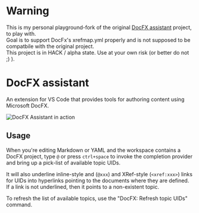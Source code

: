# Warning

This is my personal playground-fork of the original [DocFX assistant](https://github.com/tintoy/docfx-assistant) project, to play with.  
Goal is to support DocFx's xrefmap.yml properly and is not supposed to be compatbile with the original project.  
This project is in HACK / alpha state. Use at your own risk (or better do not ;) ).

# DocFX assistant

An extension for VS Code that provides tools for authoring content using Microsoft DocFX.

![DocFX Assistant in action](docs/images/DocFX-in-action.gif)

## Usage

When you're editing Markdown or YAML and the workspace contains a DocFX project, type `@` or press `ctrl+space` to invoke the completion provider and bring up a pick-list of available topic UIDs.

It will also underline inline-style and (`@xxx`) and XRef-style (`<xref:xxx>`) links for UIDs into hyperlinks pointing to the documents where they are defined. If a link is not underlined, then it points to a non-existent topic.

To refresh the list of available topics, use the "DocFX: Refresh topic UIDs" command.
